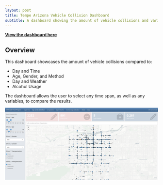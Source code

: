 ```yaml
---
layout: post
title: Tempe Arizona Vehicle Collision Dashboard
subtitle: A dashboard showing the amount of vehicle collisions and various variables that impact collisions
---
```


[**View the dashboard here**](https://kenaniahdodson.shinyapps.io/final/)

## Overview

This dashboard showcases the amount of vehicle collisions compared to:

-   Day and Time
-   Age, Gender, and Method
-   Day and Weather
-   Alcohol Usage

The dashboard allows the user to select any time span, as well as any variables, to compare the results.

![Dashboard Screenshot](/assets/img/dashboard-screnshot.png)
